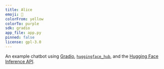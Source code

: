 ```yaml
---
title: Alice
emoji: 💬
colorFrom: yellow
colorTo: purple
sdk: gradio
app_file: app.py
pinned: false
license: gpl-3.0
---
```


An example chatbot using [Gradio](https://gradio.app), [`huggingface_hub`](https://huggingface.co/docs/huggingface_hub/v0.22.2/en/index), and the [Hugging Face Inference API](https://huggingface.co/docs/api-inference/index).